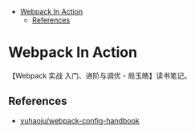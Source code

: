 <!-- START doctoc generated TOC please keep comment here to allow auto update -->
<!-- DON'T EDIT THIS SECTION, INSTEAD RE-RUN doctoc TO UPDATE -->


- [Webpack In Action](#webpack-in-action)
  - [References](#references)

<!-- END doctoc generated TOC please keep comment here to allow auto update -->

# Webpack In Action

【Webpack 实战 入门、进阶与调优 - 局玉皓】读书笔记。

## References

- [yuhaoju/webpack-config-handbook](https://github.com/yuhaoju/webpack-config-handbook)

